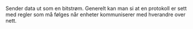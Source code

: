 Sender data ut som en bitstrøm. Generelt kan man si at en protokoll er sett med regler som må følges når enheter kommuniserer med hverandre over nett.